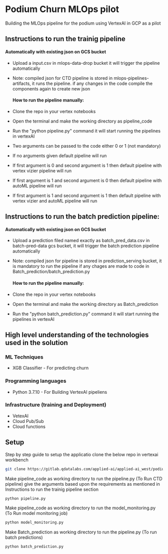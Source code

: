 # Podium Churn MLOps pilot

Building the MLOps pipeline for the podium using VertexAI in GCP as a pilot 

## Instructions to run the trainig pipeline
#### Automatically with existing json on GCS bucket
* Upload a input.csv in mlops-data-drop bucket it will trigger the pipeline automatically
* Note: compiled json for CTD pipeline is stored in mlops-pipelines-artifacts, it runs the pipeline.
        if any changes in the code compile the components again to create new json

  #### How to run the pipeline manually:
* Clone the repo in your vertex notebooks
* Open the terminal and make the working directory as pipeline_code
* Run the "python pipeline.py" command it will start running the pipelines in vertexAI
* Two arguments can be passed to the code either 0 or 1 (not mandatory)
* If no arguments given default pipeline will run
* If first argument is 0 and second argument is 1 then default pipeline with vertex vizier pipeline will run
* If first argument is 1 and second argument is 0 then default pipeline with autoML pipeline will run
* If first argument is 1 and second argument is 1 then default pipeline with vertex vizier and autoML pipeline will run

## Instructions to run the batch prediction pipeline:

#### Automatically with existing json on GCS bucket
* Upload a prediction filed named exactly as batch_pred_data.csv in batch-pred-data gcs bucket, it will trigger the batch prediction pipeline automatically
* Note: compiled json for pipeline is stored in prediction_serving bucket, it is mandatory to run the pipeline if any chages are made to code in Batch_prediction/batch_prediction.py

  #### How to run the pipeline manually:
* Clone the repo in your vertex notebooks
* Open the terminal and make the working directory as Batch_prediction
* Run the "python batch_prediction.py" command it will start running the pipelines in vertexAI


## High level understanding of the technologies used in the solution

### ML Techniques
* XGB Classifier - For predicting churn

### Programming languages

* Python 3.7.10 - For Building VertexAI pipeliens

### Infrastructure (training and Deployment)

* VetexAI
* Cloud Pub/Sub
* Cloud functions

## Setup
Step by step guide to setup the applicatio
clone the below repo in vertexai workbench
 
```bash
git clone https://gitlab.qdatalabs.com/applied-ai/applied-ai_west/podium_mlopsworkflow
```

Make pipeline_code as working directory to run the pipeline.py (To Run CTD pipeline)
give the arguments based upon the requirements as mentioned in Instructions to run the trainig pipeline section

```bash
python pipeline.py
```

Make pipeline_code as working directory to run the model_monitoring.py (To Run model monitoring job)

```bash
python model_monitoring.py
```

Make Batch_prediction as working directory to run the pipeline.py (To run batch predictions)

```bash
python batch_prediction.py
```

